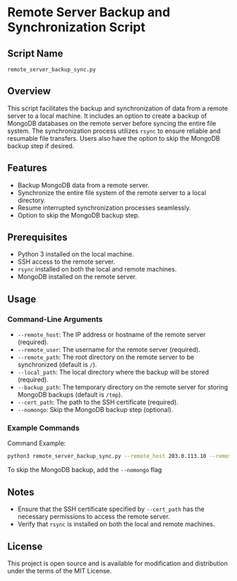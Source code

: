 # Remote Server Backup and Synchronization Script

## Script Name

`remote_server_backup_sync.py`

## Overview

This script facilitates the backup and synchronization of data from a remote server to a local machine. It includes an option to create a backup of MongoDB databases on the remote server before syncing the entire file system. The synchronization process utilizes `rsync` to ensure reliable and resumable file transfers. Users also have the option to skip the MongoDB backup step if desired.

## Features

- Backup MongoDB data from a remote server.
- Synchronize the entire file system of the remote server to a local directory.
- Resume interrupted synchronization processes seamlessly.
- Option to skip the MongoDB backup step.

## Prerequisites

- Python 3 installed on the local machine.
- SSH access to the remote server.
- `rsync` installed on both the local and remote machines.
- MongoDB installed on the remote server.

## Usage

### Command-Line Arguments

- `--remote_host`: The IP address or hostname of the remote server (required).
- `--remote_user`: The username for the remote server (required).
- `--remote_path`: The root directory on the remote server to be synchronized (default is `/`).
- `--local_path`: The local directory where the backup will be stored (required).
- `--backup_path`: The temporary directory on the remote server for storing MongoDB backups (default is `/tmp`).
- `--cert_path`: The path to the SSH certificate (required).
- `--nomongo`: Skip the MongoDB backup step (optional).

### Example Commands

Command Example:
```bash
python3 remote_server_backup_sync.py --remote_host 203.0.113.10 --remote_user admin --remote_path /data --local_path /home/user/remote_backup --backup_path /tmp --cert_path /home/user/.ssh/id_rsa --nomongo
```
To skip the MongoDB backup, add the `--nomongo` flag



## Notes

- Ensure that the SSH certificate specified by `--cert_path` has the necessary permissions to access the remote server.
- Verify that `rsync` is installed on both the local and remote machines.

## License

This project is open source and is available for modification and distribution under the terms of the MIT License.
